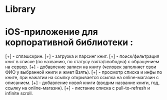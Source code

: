 # Library
# iOS-приложение для корпоративной библиотеки :
[+] - сплэшскрин.
[+] - загрузка и парсинг книг.
[+] - поиск/фильтрация книг в списке (по названию, по статусу взята/свободна) с обращением на сервер.
[+] - добавление записи на книгу (человек заполняет свои ФИО у выбранной книги и жмет Взять).
[+] - просмотр списка и инфы по книге, при нажатии на ссылку открывается ссылка на online-магазин с описанием.
[+] - добавление новой книги (вводим название книги, год, ссылку на online-магазин).
[+] - листание списка с pull-to-refresh и infinite scroll.
